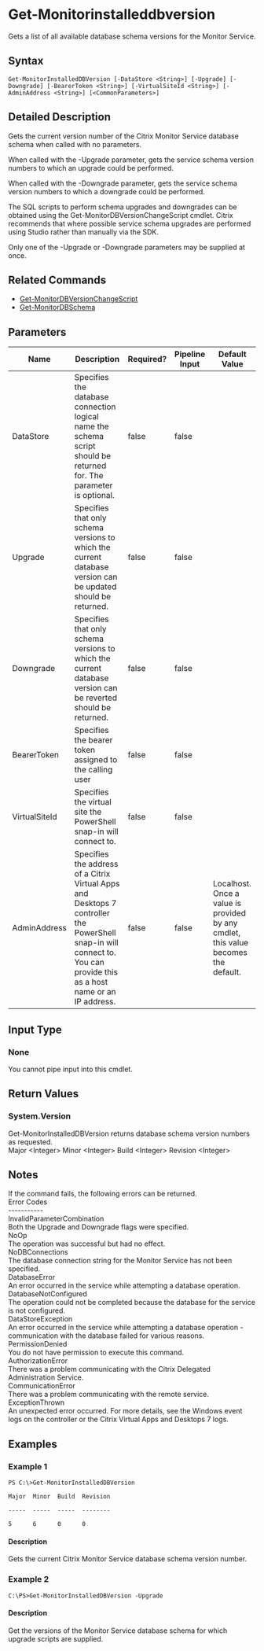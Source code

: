 ﻿
# Get-Monitorinstalleddbversion
Gets a list of all available database schema versions for the Monitor Service.
## Syntax
```
Get-MonitorInstalledDBVersion [-DataStore <String>] [-Upgrade] [-Downgrade] [-BearerToken <String>] [-VirtualSiteId <String>] [-AdminAddress <String>] [<CommonParameters>]
```
## Detailed Description
Gets the current version number of the Citrix Monitor Service database schema when called with no parameters.

When called with the -Upgrade parameter, gets the service schema version numbers to which an upgrade could be performed.

When called with the -Downgrade parameter, gets the service schema version numbers to which a downgrade could be performed.

The SQL scripts to perform schema upgrades and downgrades can be obtained using the Get-MonitorDBVersionChangeScript cmdlet. Citrix recommends that where possible service schema upgrades are performed using Studio rather than manually via the SDK.

Only one of the -Upgrade or -Downgrade parameters may be supplied at once.


## Related Commands

* [Get-MonitorDBVersionChangeScript](../Get-MonitorDBVersionChangeScript/)
* [Get-MonitorDBSchema](../Get-MonitorDBSchema/)
## Parameters
| Name   | Description | Required? | Pipeline Input | Default Value |
| --- | --- | --- | --- | --- |
| DataStore | Specifies the database connection logical name the schema script should be returned for. The parameter is optional. | false | false |  |
| Upgrade | Specifies that only schema versions to which the current database version can be updated should be returned. | false | false |  |
| Downgrade | Specifies that only schema versions to which the current database version can be reverted should be returned. | false | false |  |
| BearerToken | Specifies the bearer token assigned to the calling user | false | false |  |
| VirtualSiteId | Specifies the virtual site the PowerShell snap-in will connect to. | false | false |  |
| AdminAddress | Specifies the address of a Citrix Virtual Apps and Desktops 7 controller the PowerShell snap-in will connect to. You can provide this as a host name or an IP address. | false | false | Localhost. Once a value is provided by any cmdlet, this value becomes the default. |

## Input Type

### None
You cannot pipe input into this cmdlet.
## Return Values

### System.Version
Get-MonitorInstalledDBVersion returns database schema version numbers as requested.<br>Major &lt;Integer&gt; Minor &lt;Integer&gt; Build &lt;Integer&gt; Revision &lt;Integer&gt;
## Notes
If the command fails, the following errors can be returned.<br>    Error Codes<br>    -----------<br>    InvalidParameterCombination<br>        Both the Upgrade and Downgrade flags were specified.<br>    NoOp<br>        The operation was successful but had no effect.<br>    NoDBConnections<br>        The database connection string for the Monitor Service has not been specified.<br>    DatabaseError<br>        An error occurred in the service while attempting a database operation.<br>    DatabaseNotConfigured<br>        The operation could not be completed because the database for the service is not configured.<br>    DataStoreException<br>        An error occurred in the service while attempting a database operation - communication with the database failed for various reasons.<br>    PermissionDenied<br>        You do not have permission to execute this command.<br>    AuthorizationError<br>        There was a problem communicating with the Citrix Delegated Administration Service.<br>    CommunicationError<br>        There was a problem communicating with the remote service.<br>    ExceptionThrown<br>        An unexpected error occurred.  For more details, see the Windows event logs on the controller or the Citrix Virtual Apps and Desktops 7 logs.
## Examples

### Example 1
```
PS C:\>Get-MonitorInstalledDBVersion

Major  Minor  Build  Revision

-----  -----  -----  --------

5      6      0      0
```
#### Description
Gets the current Citrix Monitor Service database schema version number.
### Example 2
```
C:\PS>Get-MonitorInstalledDBVersion -Upgrade
```
#### Description
Get the versions of the Monitor Service database schema for which upgrade scripts are supplied.

